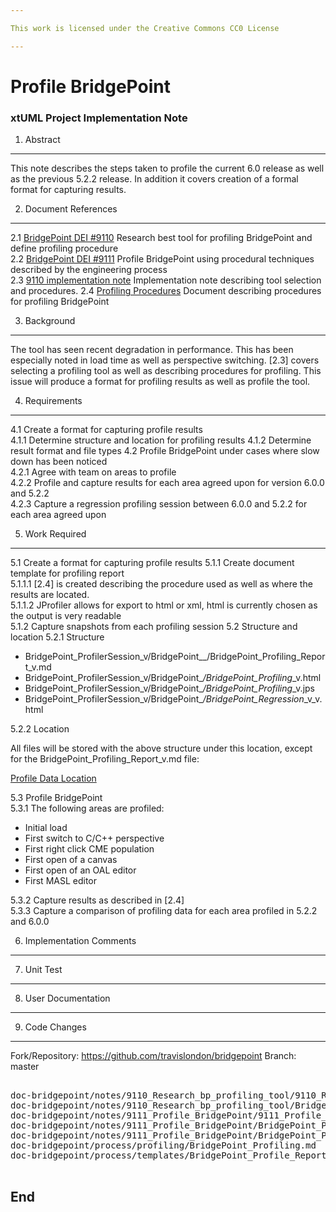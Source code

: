 ```yaml
---

This work is licensed under the Creative Commons CC0 License

---
```


# Profile BridgePoint
### xtUML Project Implementation Note

1. Abstract
-----------
This note describes the steps taken to profile the current 6.0 release as well as the previous 5.2.2 release.  In addition it covers creation of a formal format for capturing results.

2. Document References
----------------------
<a id="2.1"></a>2.1 [BridgePoint DEI #9110](https://support.onefact.net/issues/9110) Research best tool for profiling BridgePoint and define profiling procedure  
<a id="2.2"></a>2.2 [BridgePoint DEI #9111](https://support.onefact.net/issues/9111) Profile BridgePoint using procedural techniques described by the engineering process  
<a id="2.3"></a>2.3 [9110 implementation note](https://github.com/xtuml/bridgepoint/blob/master/doc-bridgepoint/notes/9110_Research_bp_profiling_tool/9110_Research_bp_profiling_tool.int.md) Implementation note describing tool selection and procedures.
<a id="2.43"></a>2.4 [Profiling Procedures](https://github.com/xtuml/bridgepoint/blob/master/doc-bridgepoint/process/profiling/Bridgepoint_Profiling.md) Document describing procedures for profiling BridgePoint    

3. Background
-------------
The tool has seen recent degradation in performance.  This has been especially noted in load time as well as perspective switching.  [2.3] covers selecting a profiling tool as well as describing procedures for profiling.  This issue will produce a format for profiling results as well as profile the tool.

4. Requirements
---------------

4.1 Create a format for capturing profile results  
4.1.1 Determine structure and location for profiling results
4.1.2 Determine result format and file types
4.2 Profile BridgePoint under cases where slow down has been noticed  
4.2.1 Agree with team on areas to profile   
4.2.2 Profile and capture results for each area agreed upon for version 6.0.0 and 5.2.2   
4.2.3 Capture a regression profiling session between 6.0.0 and 5.2.2 for each area agreed upon   

5. Work Required
----------------

5.1 Create a format for capturing profile results
5.1.1 Create document template for profiling report   
5.1.1.1 [2.4] is created describing the procedure used as well as where the results are located.        
5.1.1.2 JProfiler allows for export to html or xml, html is currently chosen as the output is very readable      
5.1.2 Capture snapshots from each profiling session
5.2 Structure and location
5.2.1 Structure   

* BridgePoint_ProfilerSession_v<versionNumber>/BridgePoint_<shortProfileDesc>_<issueNum>/BridgePoint_Profiling_Report_v<versionNum>.md      
* BridgePoint_ProfilerSession_v<versionNumber>/BridgePoint_<shortProfileDesc>_<issueNum>/BridgePoint_Profiling_<shortProfileDesc>_v<versionNum>.html   
* BridgePoint_ProfilerSession_v<versionNumber>/BridgePoint_<shortProfileDesc>_<issueNum>/BridgePoint_Profiling_<shortProfileDesc>_v<versionNum>.jps   
* BridgePoint_ProfilerSession_v<versionNumber>/BridgePoint_<shortProfileDesc>_<issueNum>/BridgePoint_Regression_<shortProfileDesc>_v<versionNumOne>_v<versionNumTwo>.html   

5.2.2 Location   

All files will be stored with the above structure under this location, except for the BridgePoint_Profiling_Report_v<versionNum>.md file:

[Profile Data Location](https://drive.google.com/drive/u/1/folders/0B834tggB4vylSzZEYkw3TGM3OVU)   

5.3 Profile BridgePoint   
5.3.1 The following areas are profiled:   

* Initial load   
* First switch to C/C++ perspective   
* First right click CME population   
* First open of a canvas   
* First open of an OAL editor   
* First MASL editor   

5.3.2 Capture results as described in [2.4]   
5.3.3 Capture a comparison of profiling data for each area profiled in 5.2.2 and 6.0.0   
  
6. Implementation Comments
--------------------------

7. Unit Test
------------

8. User Documentation
--------------------- 

9. Code Changes
---------------
Fork/Repository: https://github.com/travislondon/bridgepoint
Branch: master

<pre>

doc-bridgepoint/notes/9110_Research_bp_profiling_tool/9110_Research_bp_profiling_tool.int.md   
doc-bridgepoint/notes/9110_Research_bp_profiling_tool/BridgePointProfiler.docx
doc-bridgepoint/notes/9111_Profile_BridgePoint/9111_Profile_BridgePoint.md
doc-bridgepoint/notes/9111_Profile_BridgePoint/BridgePoint_Profile_Report_v5.2.2.md
doc-bridgepoint/notes/9111_Profile_BridgePoint/BridgePoint_Profile_Report_v6.0.0.md
doc-bridgepoint/process/profiling/BridgePoint_Profiling.md
doc-bridgepoint/process/templates/BridgePoint_Profile_Report.md

</pre>

End
---

